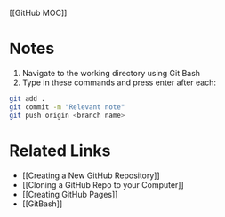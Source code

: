 
[[GitHub MOC]]

# Notes
1. Navigate to the working directory using Git Bash
2. Type in these commands and press enter after each:

```bash
git add .
git commit -m "Relevant note"
git push origin <branch name>
```




# Related Links
- [[Creating a New GitHub Repository]]
- [[Cloning a GitHub Repo to your Computer]]
- [[Creating GitHub Pages]]
- [[GitBash]]

